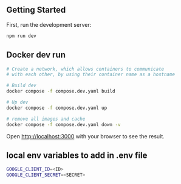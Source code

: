 ## Getting Started

First, run the development server:

```bash
npm run dev
```
## Docker dev run
```bash
# Create a network, which allows containers to communicate
# with each other, by using their container name as a hostname

# Build dev
docker compose -f compose.dev.yaml build

# Up dev
docker compose -f compose.dev.yaml up

# remove all images and cache
docker compose -f compose.dev.yaml down -v
```

Open [http://localhost:3000](http://localhost:3000) with your browser to see the result.

## local env variables to add in .env file
```bash
GOOGLE_CLIENT_ID=<ID>
GOOGLE_CLIENT_SECRET=<SECRET>
```
